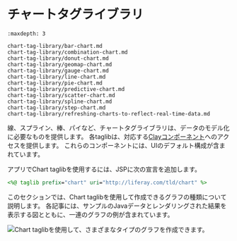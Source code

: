 # チャートタグライブラリ

```{toctree}
:maxdepth: 3

chart-tag-library/bar-chart.md
chart-tag-library/combination-chart.md
chart-tag-library/donut-chart.md
chart-tag-library/geomap-chart.md
chart-tag-library/gauge-chart.md
chart-tag-library/line-chart.md
chart-tag-library/pie-chart.md
chart-tag-library/predictive-chart.md
chart-tag-library/scatter-chart.md
chart-tag-library/spline-chart.md
chart-tag-library/step-chart.md
chart-tag-library/refreshing-charts-to-reflect-real-time-data.md
```

線、スプライン、棒、パイなど、チャートタグライブラリは、データのモデル化に必要なものを提供します。 各taglibは、対応する[Clayコンポーネント](https://github.com/liferay/clay/tree/2.x-stable/packages/clay-charts/src)へのアクセスを提供します。 これらのコンポーネントには、UIのデフォルト構成が含まれています。

アプリでChart taglibを使用するには、JSPに次の宣言を追加します。

```jsp
<%@ taglib prefix="chart" uri="http://liferay.com/tld/chart" %>
```

このセクションでは、Chart taglibを使用して作成できるグラフの種類について説明します。 各記事には、サンプルのJavaデータとレンダリングされた結果を表示する図とともに、一連のグラフの例が含まれています。

![Chart taglibを使用して、さまざまなタイプのグラフを作成できます。](./chart-tag-library/images/01.png)